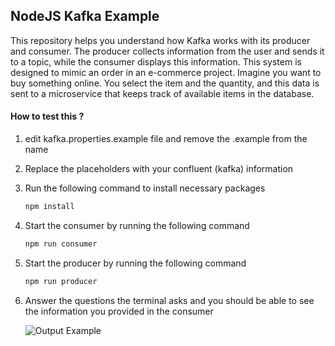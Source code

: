 ## NodeJS Kafka Example
This repository helps you understand how Kafka works with its producer and consumer. The producer collects information from the user and sends it to a topic, while the consumer displays this information. This system is designed to mimic an order in an e-commerce project. Imagine you want to buy something online. You select the item and the quantity, and this data is sent to a microservice that keeps track of available items in the database.

#### How to test this ?
1. edit kafka.properties.example file and remove the .example from the name
2. Replace the placeholders with your confluent (kafka) information
3. Run the following command to install necessary packages
    ```sh
    npm install
    ```
4. Start the consumer by running the following command
    ```sh
    npm run consumer
    ```
5. Start the producer by running the following command
    ```sh
    npm run producer
    ```
6. Answer the questions the terminal asks and you should be able to see the information you provided in the consumer

    ![Output Example](https://imgtr.ee/images/2023/10/25/a8a6157923b24e63335ee4170b622f8f.png)
